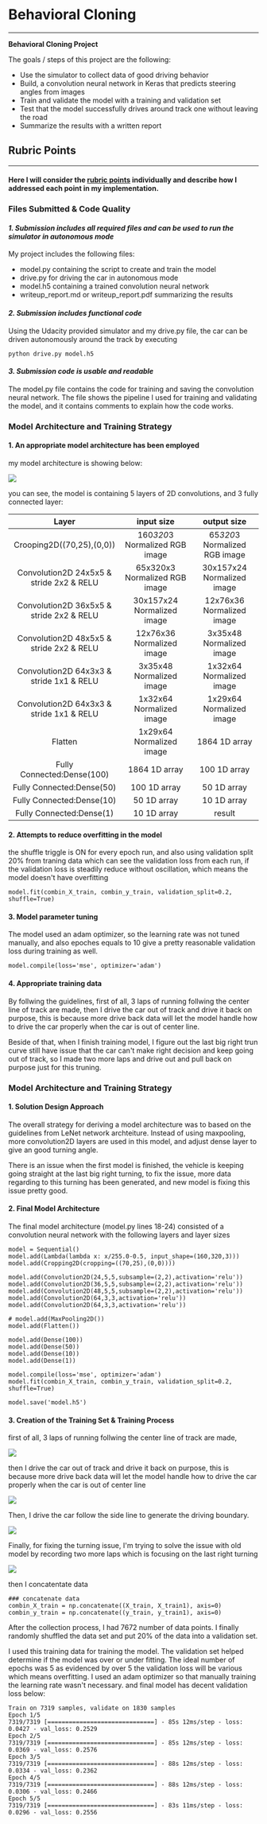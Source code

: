 # **Behavioral Cloning**
---
**Behavioral Cloning Project**

The goals / steps of this project are the following:
* Use the simulator to collect data of good driving behavior
* Build, a convolution neural network in Keras that predicts steering angles from images
* Train and validate the model with a training and validation set
* Test that the model successfully drives around track one without leaving the road
* Summarize the results with a written report

## Rubric Points
---
#### Here I will consider the [rubric points](https://review.udacity.com/#!/rubrics/432/view) individually and describe how I addressed each point in my implementation.  

### Files Submitted & Code Quality

#### _1. Submission includes all required files and can be used to run the simulator in autonomous mode_

My project includes the following files:
* model.py containing the script to create and train the model
* drive.py for driving the car in autonomous mode
* model.h5 containing a trained convolution neural network 
* writeup_report.md or writeup_report.pdf summarizing the results

#### _2. Submission includes functional code_
Using the Udacity provided simulator and my drive.py file, the car can be driven autonomously around the track by executing 
```
python drive.py model.h5
```

#### _3. Submission code is usable and readable_

The model.py file contains the code for training and saving the convolution neural network. The file shows the pipeline I used for training and validating the model, and it contains comments to explain how the code works.

### Model Architecture and Training Strategy

#### 1. An appropriate model architecture has been employed

my model architecture is showing below:

![](examples/model_architeture.JPG)

you can see, the model is containing  5 layers of 2D convolutions, and 3 fully connected layer:

| Layer         		|     input size	        					|   output size |
|:---------------------:|:---------------------------------------------:|:-------:|
| Crooping2D((70,25),(0,0)) | 160*320*3 Normalized RGB image | 65*320*3 Normalized RGB image |
| Convolution2D 24x5x5 & stride 2x2 & RELU | 65x320x3 Normalized RGB image | 30x157x24 Normalized image |
| Convolution2D 36x5x5 & stride 2x2 & RELU | 30x157x24 Normalized image | 12x76x36 Normalized image |
| Convolution2D	48x5x5 & stride 2x2 & RELU | 12x76x36 Normalized image | 3x35x48 Normalized image |
| Convolution2D	64x3x3 & stride 1x1 & RELU | 3x35x48 Normalized image | 1x32x64 Normalized image |
| Convolution2D 64x3x3 & stride 1x1 & RELU | 1x32x64 Normalized image | 1x29x64 Normalized image |
| Flatten| 1x29x64 Normalized image | 1864 1D array |
| Fully Connected:Dense(100) | 1864 1D array |  100 1D array |
| Fully Connected:Dense(50)	| 100 1D array | 50 1D array |
| Fully Connected:Dense(10)	| 50 1D array  | 10 1D array |
| Fully Connected:Dense(1)	| 10 1D array | result |

#### 2. Attempts to reduce overfitting in the model

the shuffle triggle is ON for every epoch run, and also using validation split 20% from traning data which can see the validation loss from each run, if the validation loss is steadily reduce without oscillation, which means the model doesn't have overfitting
```
model.fit(combin_X_train, combin_y_train, validation_split=0.2, shuffle=True)  
```

#### 3. Model parameter tuning

The model used an adam optimizer, so the learning rate was not tuned manually, and also epoches equals to 10 give a pretty reasonable validation loss during training as well.
```
model.compile(loss='mse', optimizer='adam')
```

#### 4. Appropriate training data

By follwing the guidelines, first of all, 3 laps of running follwing the center line of track are made, then I drive the car out of track and drive it back on purpose, this is because more drive back data will let the model handle how to drive the car properly when the car is out of center line.

Beside of that, when I finish training model, I figure out the last big right trun curve still have issue that the car can't make right decision and keep going out of track, so I made two more laps and drive out and pull back on purpose just for this truning. 

### Model Architecture and Training Strategy

#### 1. Solution Design Approach

The overall strategy for deriving a model architecture was to based on the guidelines from LeNet network archteiture. Instead of using maxpooling, more convolution2D layers are used in this model, and adjust dense layer to give an good turning angle.

There is an issue when the first model is finished, the vehicle is keeping going straight at the last big right turning, to fix the issue, more data regarding to this turning has been generated, and new model is fixing this issue pretty good.

#### 2. Final Model Architecture

The final model architecture (model.py lines 18-24) consisted of a convolution neural network with the following layers and layer sizes 
```
model = Sequential()
model.add(Lambda(lambda x: x/255.0-0.5, input_shape=(160,320,3)))
model.add(Cropping2D(cropping=((70,25),(0,0))))

model.add(Convolution2D(24,5,5,subsample=(2,2),activation='relu'))
model.add(Convolution2D(36,5,5,subsample=(2,2),activation='relu'))
model.add(Convolution2D(48,5,5,subsample=(2,2),activation='relu'))
model.add(Convolution2D(64,3,3,activation='relu'))
model.add(Convolution2D(64,3,3,activation='relu'))

# model.add(MaxPooling2D())
model.add(Flatten())

model.add(Dense(100))
model.add(Dense(50))
model.add(Dense(10))
model.add(Dense(1))

model.compile(loss='mse', optimizer='adam')
model.fit(combin_X_train, combin_y_train, validation_split=0.2, shuffle=True)

model.save('model.h5')
```

#### 3. Creation of the Training Set & Training Process

first of all, 3 laps of running follwing the center line of track are made, 

![](examples/centerline_driving.JPG)

then I drive the car out of track and drive it back on purpose, this is because more drive back data will let the model handle how to drive the car properly when the car is out of center line

![](examples/pullback_driving.JPG)

Then, I drive the car follow the side line to generate the driving boundary.

![](examples/sideline_driving.JPG)

Finally, for fixing the turning issue, I'm trying to solve the issue with old model by recording two more laps which is focusing on the last right turning 

![](examples/last_turning.JPG)

then I concatentate data
```
### concatenate data
combin_X_train = np.concatenate((X_train, X_train1), axis=0)
combin_y_train = np.concatenate((y_train, y_train1), axis=0)
```

After the collection process, I had 7672 number of data points. 
I finally randomly shuffled the data set and put 20% of the data into a validation set. 

I used this training data for training the model. The validation set helped determine if the model was over or under fitting. The ideal number of epochs was 5 as evidenced by over 5 the validation loss will be various which means overfitting. I used an adam optimizer so that manually training the learning rate wasn't necessary. and final model has decent validation loss below:
```
Train on 7319 samples, validate on 1830 samples
Epoch 1/5
7319/7319 [==============================] - 85s 12ms/step - loss: 0.0427 - val_loss: 0.2529
Epoch 2/5
7319/7319 [==============================] - 85s 12ms/step - loss: 0.0369 - val_loss: 0.2576
Epoch 3/5
7319/7319 [==============================] - 88s 12ms/step - loss: 0.0334 - val_loss: 0.2362
Epoch 4/5
7319/7319 [==============================] - 88s 12ms/step - loss: 0.0306 - val_loss: 0.2466
Epoch 5/5
7319/7319 [==============================] - 83s 11ms/step - loss: 0.0296 - val_loss: 0.2556
```




